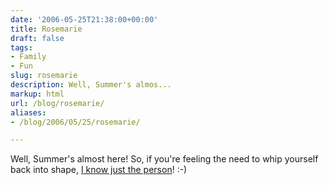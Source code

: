 ```yaml
---
date: '2006-05-25T21:38:00+00:00'
title: Rosemarie
draft: false
tags:
- Family
- Fun
slug: rosemarie
description: Well, Summer's almos...
markup: html
url: /blog/rosemarie/
aliases:
- /blog/2006/05/25/rosemarie/

---
```


Well, Summer's almost here! So, if you're feeling the need to whip yourself back into shape, <a href="http://rosemarie.name">I know just the person</a>! :-)<div class="blogger-post-footer"><img width='1' height='1' src='https://blogger.googleusercontent.com/tracker/4123748873183487963-2597369653692414837?l=bradmontgomery.blogspot.com' alt='' /></div>
